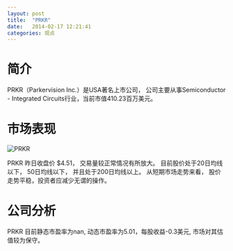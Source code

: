 ```yaml
---
layout: post
title:  "PRKR"
date:   2014-02-17 12:21:41
categories: 观点
---
```


# 简介
PRKR（Parkervision Inc.）是USA著名上市公司，
公司主要从事Semiconductor - Integrated Circuits行业，当前市值410.23百万美元。

# 市场表现

![PRKR](http://finviz.com/chart.ashx?t=PRKR&ty=c&ta=1&p=d&s=l)

PRKR 昨日收盘价 $4.51，
交易量较正常情况有所放大。
目前股价处于20日均线以下，
50日均线以下，
并且处于200日均线以上。
从短期市场走势来看，
股价走势平稳，投资者应减少无谓的操作。

# 公司分析
PRKR 目前静态市盈率为nan, 动态市盈率为5.01，每股收益-0.3美元,
市场对其估值较为保守。
